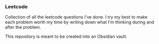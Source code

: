 ### Leetcode 
Collection of all the leetcode questions I've done. I try my best to make each problem worth my time by writing down what I'm thinking during and after the problem. 

This repository is meant to be created into an Obsidian vault.